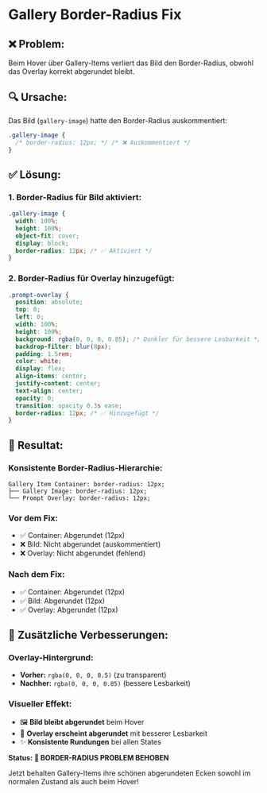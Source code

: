 # Gallery Border-Radius Fix

## ❌ **Problem:**
Beim Hover über Gallery-Items verliert das Bild den Border-Radius, obwohl das Overlay korrekt abgerundet bleibt.

## 🔍 **Ursache:**
Das Bild (`gallery-image`) hatte den Border-Radius auskommentiert:
```css
.gallery-image {
  /* border-radius: 12px; */ /* ❌ Auskommentiert */
}
```

## ✅ **Lösung:**

### **1. Border-Radius für Bild aktiviert:**
```css
.gallery-image {
  width: 100%;
  height: 100%;
  object-fit: cover;
  display: block;
  border-radius: 12px; /* ✅ Aktiviert */
}
```

### **2. Border-Radius für Overlay hinzugefügt:**
```css
.prompt-overlay {
  position: absolute;
  top: 0;
  left: 0;
  width: 100%;
  height: 100%;
  background: rgba(0, 0, 0, 0.85); /* Dunkler für bessere Lesbarkeit */
  backdrop-filter: blur(8px);
  padding: 1.5rem;
  color: white;
  display: flex;
  align-items: center;
  justify-content: center;
  text-align: center;
  opacity: 0;
  transition: opacity 0.3s ease;
  border-radius: 12px; /* ✅ Hinzugefügt */
}
```

## 🎨 **Resultat:**

### **Konsistente Border-Radius-Hierarchie:**
```
Gallery Item Container: border-radius: 12px;
├── Gallery Image: border-radius: 12px;
└── Prompt Overlay: border-radius: 12px;
```

### **Vor dem Fix:**
- ✅ Container: Abgerundet (12px)
- ❌ Bild: Nicht abgerundet (auskommentiert)
- ❌ Overlay: Nicht abgerundet (fehlend)

### **Nach dem Fix:**
- ✅ Container: Abgerundet (12px)
- ✅ Bild: Abgerundet (12px)
- ✅ Overlay: Abgerundet (12px)

## 🚀 **Zusätzliche Verbesserungen:**

### **Overlay-Hintergrund:**
- **Vorher:** `rgba(0, 0, 0, 0.5)` (zu transparent)
- **Nachher:** `rgba(0, 0, 0, 0.85)` (bessere Lesbarkeit)

### **Visueller Effekt:**
- 🖼️ **Bild bleibt abgerundet** beim Hover
- 📝 **Overlay erscheint abgerundet** mit besserer Lesbarkeit
- ✨ **Konsistente Rundungen** bei allen States

**Status: 🎉 BORDER-RADIUS PROBLEM BEHOBEN**

Jetzt behalten Gallery-Items ihre schönen abgerundeten Ecken sowohl im normalen Zustand als auch beim Hover!
